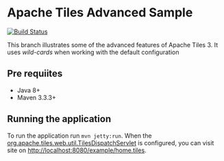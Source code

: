 # Apache Tiles Advanced Sample
[![Build Status](https://travis-ci.org/jipaman/apache-tiles-advanced-example.svg?branch=view-preparer)](https://travis-ci.org/jipaman/apache-tiles-advanced-example)

This branch illustrates some of the advanced features of Apache Tiles 3. It uses _wild-cards_ when working with the default configuration


## Pre requiites
- Java 8+
- Maven 3.3.3+

## Running the application
To run the application run `mvn jetty:run`.
When the [org.apache.tiles.web.util.TilesDispatchServlet](http://tiles.apache.org/framework/apidocs/org/apache/tiles/web/util/TilesDispatchServlet.html) is configured, you can visit site on
 [http://localhost:8080/example/home.tiles](http://localhost:8080/example/home.tiles). 
